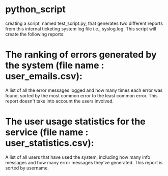 # python_script
creating a script, named test_script.py, that generates two different reports from this internal ticketing system log file i.e., syslog.log. This script will create the following reports:

# The ranking of errors generated by the system (file name : user_emails.csv):
A list of all the error messages logged and how many times each error was found, sorted by the most common error to the least common error. This report doesn't take into account the users involved.
# The user usage statistics for the service (file name : user_statistics.csv): 
A list of all users that have used the system, including how many info messages and how many error messages they've generated. This report is sorted by username.
